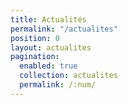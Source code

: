 ```yaml
---
title: Actualités
permalink: "/actualites"
position: 0
layout: actualites
pagination: 
  enabled: true
  collection: actualites
  permalink: /:num/
---
```


